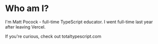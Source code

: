 # Who am I?

I'm Matt Pocock - full-time TypeScript educator. I went full-time last year after leaving Vercel.

If you're curious, check out totaltypescript.com

